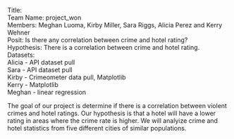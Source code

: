 Title: <br>
Team Name: project_won<br>
Members: Meghan Luoma, Kirby Miller, Sara Riggs, Alicia Perez and Kerry Wehner<br>
Posit: Is there any correlation between crime and hotel rating? <br>
Hypothesis: There is a correlation between crime and hotel rating. <br>
Datasets: <br>
Alicia - API dataset pull<br>
Sara - API dataset pull<br>
Kirby - Crimeometer data pull, Matplotlib<br>
Kerry - Matplotlib<br>
Meghan - linear regression<br>

The goal of our project is determine if there is a correlation between violent crimes and hotel ratings. Our hypothesis is that a hotel will have a lower rating in areas where the crime rate is higher. We will analyize crime and hotel statistics from five different cities of similar populations. 
